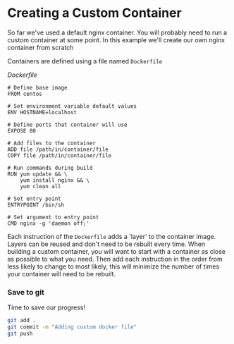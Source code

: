 # Creating a Custom Container

So far we've used a default nginx container. You will probably need to run a custom container at some point. In this example we'll create our own nginx container from scratch

Containers are defined using a file named `Dockerfile`

*Dockerfile*
```
# Define base image
FROM centos

# Set environment variable default values
ENV HOSTNAME=localhost

# Define ports that container will use
EXPOSE 80

# Add files to the container
ADD file /path/in/container/file
COPY file /path/in/container/file

# Run commands during build
RUN yum update && \
    yum install nginx && \
    yum clean all

# Set entry point
ENTRYPOINT /bin/sh

# Set argument to entry point
CMD nginx -g 'daemon off;'
```

Each instruction of the `Dockerfile` adds a 'layer' to the container image. Layers can be reused and don't need to be rebuilt every time. When building a custom container, you will want to start with a container as close as possible to what you need. Then add each instruction in the order from less likely to change to most likely, this will minimize the number of times your container will need to be rebuilt.

### Save to git
Time to save our progress!
```bash
git add .
git commit -m "Adding custom docker file"
git push

```